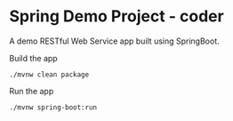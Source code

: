 # Spring Demo Project - coder

A demo RESTful Web Service app built using SpringBoot.

Build the app
```
./mvnw clean package
```

Run the app
```
./mvnw spring-boot:run
```
